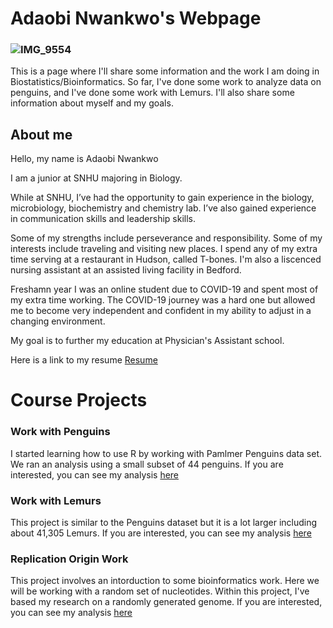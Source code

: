 # Adaobi Nwankwo's Webpage

### ![IMG_9554](https://user-images.githubusercontent.com/122034814/227267257-4c7eb0d4-b167-493b-9644-41451d2fe8bc.jpg)

This is a page where I'll share some information and the work I am doing in Biostatistics/Bioinformatics. So far, I've done some work to analyze data on penguins, and I've done some work with Lemurs. I'll also share some information about myself and my goals. 

## About me
Hello, my name is Adaobi Nwankwo

I am a junior at SNHU majoring in Biology.

While at SNHU, I’ve had the opportunity to gain experience in the biology, microbiology, biochemistry and chemistry lab. I’ve also gained experience in communication skills and leadership skills.

Some of my strengths include perseverance and responsibility. Some of my interests include traveling and visiting new places. I spend any of my extra time serving at a restaurant in Hudson, called T-bones. I'm also a liscenced nursing assistant at an assisted living facility in Bedford. 

Freshamn year I was an online student due to COVID-19 and spent most of my extra time working. The COVID-19 journey was a hard one but allowed me to become very independent and confident in my ability to adjust in a changing environment. 

My goal is to further my education at Physician's Assistant school. 

Here is a link to my resume [Resume](https://github.com/adaobin/adaobin.github.io/files/11052777/Resume.Final.docx)

# Course Projects

### Work with Penguins

I started learning how to use R by working with Pamlmer Penguins data set. We ran an analysis using a small subset of 44 penguins. If you are interested, you can see my analysis [here](https://adaobin.github.io/BiostatisticsAnalysis/PenguinAnalysis.html)

### Work with Lemurs
This project is similar to the Penguins dataset but it is a lot larger including about 41,305 Lemurs. If you are interested, you can see my analysis [here](https://adaobin.github.io/BiostatisticsAnalysis/Lemurs.html)

### Replication Origin Work
This project involves an intorduction to some bioinformatics work. Here we will be working with a random set of nucleotides. Within this project, I've based my research on a randomly generated genome. If you are interested, you can see my analysis [here](https://adaobin.github.io/TheThreeMusketeers/Replication_Adaobi_Nwankwo.html)
